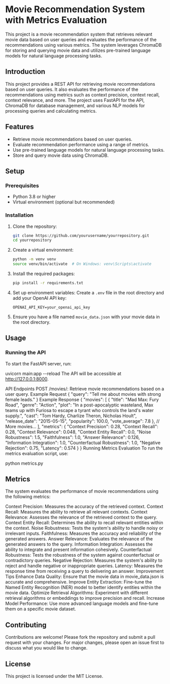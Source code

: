 # Movie Recommendation System with Metrics Evaluation

This project is a movie recommendation system that retrieves relevant movie data based on user queries and evaluates the performance of the recommendations using various metrics. The system leverages ChromaDB for storing and querying movie data and utilizes pre-trained language models for natural language processing tasks.

## Introduction

This project provides a REST API for retrieving movie recommendations based on user queries. It also evaluates the performance of the recommendations using metrics such as context precision, context recall, context relevance, and more. The project uses FastAPI for the API, ChromaDB for database management, and various NLP models for processing queries and calculating metrics.

## Features

- Retrieve movie recommendations based on user queries.
- Evaluate recommendation performance using a range of metrics.
- Use pre-trained language models for natural language processing tasks.
- Store and query movie data using ChromaDB.

## Setup

### Prerequisites

- Python 3.8 or higher
- Virtual environment (optional but recommended)

### Installation

1. Clone the repository:
    ```bash
    git clone https://github.com/yourusername/yourrepository.git
    cd yourrepository
    ```

2. Create a virtual environment:
    ```bash
    python -m venv venv
    source venv/bin/activate  # On Windows: venv\Scripts\activate
    ```

3. Install the required packages:
    ```bash
    pip install -r requirements.txt
    ```

4. Set up environment variables:
    Create a `.env` file in the root directory and add your OpenAI API key:
    ```env
    OPENAI_API_KEY=your_openai_api_key
    ```

5. Ensure you have a file named `movie_data.json` with your movie data in the root directory.

## Usage

### Running the API

To start the FastAPI server, run:

uvicorn main:app --reload
The API will be accessible at http://127.0.0.1:8000.

API Endpoints
POST /movies/: Retrieve movie recommendations based on a user query.
Example Request
{
    "query": "Tell me about movies with strong female leads."
}
Example Response
{
    "movies": [
        {
            "title": "Mad Max: Fury Road",
            "genre": "Action",
            "plot": "In a post-apocalyptic wasteland, Max teams up with Furiosa to escape a tyrant who controls the land's water supply.",
            "cast": "Tom Hardy, Charlize Theron, Nicholas Hoult",
            "release_date": "2015-05-15",
            "popularity": 100.0,
            "vote_average": 7.8
        },
        // More movies...
    ],
    "metrics": {
        "Context Precision": 0.28,
        "Context Recall": 0.28,
        "Context Relevance": 0.048,
        "Context Entity Recall": 0.0,
        "Noise Robustness": 1.5,
        "Faithfulness": 1.0,
        "Answer Relevance": 0.126,
        "Information Integration": 1.0,
        "Counterfactual Robustness": 1.0,
        "Negative Rejection": 0.75,
        "Latency": 0.574
    }
}
Running Metrics Evaluation
To run the metrics evaluation script, use:

python metrics.py

## Metrics
The system evaluates the performance of movie recommendations using the following metrics:

Context Precision: Measures the accuracy of the retrieved context.
Context Recall: Measures the ability to retrieve all relevant contexts.
Context Relevance: Assesses the relevance of the retrieved context to the query.
Context Entity Recall: Determines the ability to recall relevant entities within the context.
Noise Robustness: Tests the system's ability to handle noisy or irrelevant inputs.
Faithfulness: Measures the accuracy and reliability of the generated answers.
Answer Relevance: Evaluates the relevance of the generated answers to the query.
Information Integration: Assesses the ability to integrate and present information cohesively.
Counterfactual Robustness: Tests the robustness of the system against counterfactual or contradictory queries.
Negative Rejection: Measures the system's ability to reject and handle negative or inappropriate queries.
Latency: Measures the response time from receiving a query to delivering an answer.
Improvement Tips
Enhance Data Quality: Ensure that the movie data in movie_data.json is accurate and comprehensive.
Improve Entity Extraction: Fine-tune the Named Entity Recognition (NER) model to better identify entities within the movie data.
Optimize Retrieval Algorithms: Experiment with different retrieval algorithms or embeddings to improve precision and recall.
Increase Model Performance: Use more advanced language models and fine-tune them on a specific movie dataset.

## Contributing
Contributions are welcome! Please fork the repository and submit a pull request with your changes. For major changes, please open an issue first to discuss what you would like to change.

## License
This project is licensed under the MIT License.
